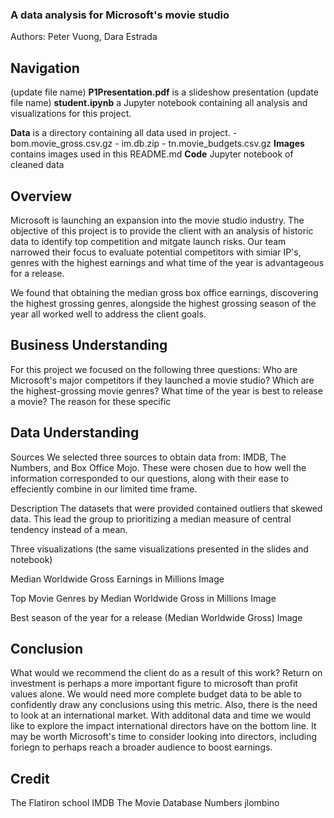 ### A data analysis for Microsoft's movie studio
Authors: Peter Vuong, Dara Estrada 

## **Navigation**

(update file name) **P1Presentation.pdf** is a slideshow presentation 
(update file name) **student.ipynb** a Jupyter notebook containing all analysis and visualizations for this project.

**Data** is a directory containing all data used in project.
    - bom.movie_gross.csv.gz
    - im.db.zip
    - tn.movie_budgets.csv.gz
**Images** contains images used in this README.md
**Code** Jupyter notebook of cleaned data 


## **Overview**
Microsoft is launching an expansion into the movie studio industry.
The objective of this project is to provide the client with an analysis of historic data to identify top competition and mitgate launch risks. Our team narrowed their focus to evaluate potential competitors with simiar IP's, genres with the highest earnings and what time of the year is advantageous for a release.

We found that obtaining the median gross box office earnings, discovering the highest grossing genres, alongside the highest grossing season of the year all worked well to address the client goals.



## **Business Understanding**
For this project we focused on the following three questions:
	Who are Microsoft's major competitors if they launched a movie studio?
	Which are the highest-grossing movie genres?
	What time of the year is best to release a movie?
The reason for these specific 

    
## **Data Understanding**

Sources
We selected three sources to obtain data from: IMDB, The Numbers, and Box Office Mojo. These were chosen due to how well the information corresponded to our questions, along with their ease to effeciently combine in our limited time frame.

Description
The datasets that were provided contained outliers that skewed data. This lead the group to prioritizing a median measure of central tendency instead of a mean. 

Three visualizations (the same visualizations presented in the slides and notebook)

Median Worldwide Gross Earnings in Millions
Image

Top Movie Genres by Median Worldwide Gross in Millions
Image

Best season of the year for a release (Median Worldwide Gross)
Image


## **Conclusion**
What would we recommend the client do as a result of this work?
Return on investment is perhaps a more important figure to microsoft than profit values alone. We would need more complete budget data to be able to confidently draw any conclusions using this metric. Also, there is the need to look at an international market. With additonal data and time we would like to explore the impact international directors have on the bottom line. It may be worth Microsoft's time to consider looking into directors, including foriegn to perhaps reach a broader audience to boost earnings.

## **Credit**
The Flatiron school
IMDB 
The Movie Database
Numbers
jlombino